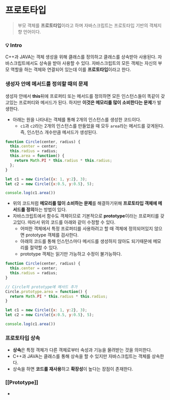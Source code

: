 # 프로토타입

> 부모 객체를 **프로토타입**이라고 하며 자바스크립트는 프로토타입 기반의 객체지향 언어이다.



### :bulb: Intro

C++과 JAVA는 객체 생성을 위해 클래스를 정의하고 클래스를 상속받아 사용된다. 자바스크립트에서도 상속을 받아 사용할 수 있다. 자바스크립트의 모든 객체는 자신의 부모 역할을 하는 객체와 연결되어 있는데 이를 **프로토타입**이라고 한다.



### 생성자 안에 메서드를 정의할 때의 문제

생성자 안에서 **this**뒤에 프로퍼티 또는 메서드를 정의하면 모든 인스턴스들이 똑같이 갖고있는 프로퍼티와 메서드가 된다. 하지만 **이것은 메모리를 많이 소비한다는 문제**가 발생한다.

- 아래는 원을 나타내는 객체를 통해 2개의 인스턴스를 생성한 코드이다.
  - `c1`과 `c2`라는 2개의 인스턴스를 만들었을 때 모두 `area`라는 메서드를 갖게된다. 즉, 인스턴스 개수만큼 메서드가 생성된다.

```javascript
function Circle(center, radius) {
  this.center = center;
  this.radius = radius;
  this.area = function() {
    return Math.PI * this.radius * this.radius;
  };
}

let c1 = new Circle({x: 1, y:2}, 3);
let c2 = new Circle({x:0.5, y:0.5}, 5);

console.log(c1.area())
```



- 위의 코드처럼 **메모리를 많이 소비하는 문제**를 해결하기위해 **프로토타입 객체에 메서드를 정의**하는 방법이 있다.
- 자바스크립트에서 함수도 객체이므로 기본적으로 **prototype**이라는 프로퍼티를 갖고있다. 따라서 위의 코드를 아래와 같이 수정할 수 있다.
  - 어떠한 객체에서 특정 프로퍼티를 사용하려고 할 때 객체에 정의되어있지 않으면 prototype 객체를 검사한다.
  - 아래의 코드를 통해 인스턴스마다 메서드를 생성하지 않아도 되기때문에 메모리를 절약할 수 있다.
  - prototype 객체는 읽기만 가능하고 수정이 불가능하다.

```javascript
function Circle(center, radius) {
  this.center = center;
  this.radius = radius;
}

// Circle의 prototype에 메서드 추가
Circle.prototype.area = function() {
  return Math.PI * this.radius * this.radius;
}

let c1 = new Circle({x: 1, y:2}, 3);
let c2 = new Circle({x:0.5, y:0.5}, 5);

console.log(c1.area())
```



### 프로토타입 상속

- **상속**은 특정 객체가 다른 객체로부터 속성과 기능을 물려받는 것을 의미한다.
- C++과 JAVA는 클래스를 통해 상속을 할 수 있지만 자바스크립트는 객체를 상속한다.
- 상속을 하면 **코드를 재사용**하고 **확장성**이 높다는 장점이 존재한다.



### [[Prototype]]

- 